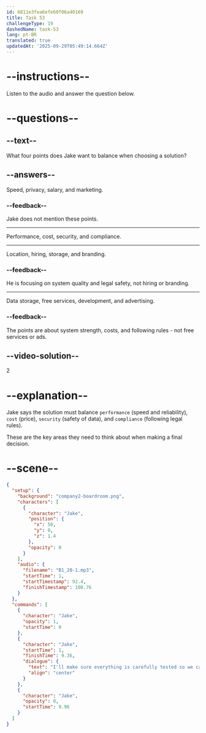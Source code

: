 ```yaml
---
id: 6811e3fea6efe60f06a40169
title: Task 53
challengeType: 19
dashedName: task-53
lang: pt-BR
translated: true
updatedAt: '2025-09-29T05:49:14.664Z'
---
```


<!-- (Audio) Jake: I'll make sure everything is carefully tested so we can choose a solution that balances performance, cost, security, and compliance. -->

# --instructions--

Listen to the audio and answer the question below.

# --questions--

## --text--

What four points does Jake want to balance when choosing a solution?

## --answers--

Speed, privacy, salary, and marketing.

### --feedback--

Jake does not mention these points.

---

Performance, cost, security, and compliance.

---

Location, hiring, storage, and branding.

### --feedback--

He is focusing on system quality and legal safety, not hiring or branding.

---

Data storage, free services, development, and advertising.

### --feedback--

The points are about system strength, costs, and following rules - not free services or ads.

## --video-solution--

2

# --explanation--

Jake says the solution must balance `performance` (speed and reliability), `cost` (price), `security` (safety of data), and `compliance` (following legal rules).

These are the key areas they need to think about when making a final decision.

# --scene--

```json
{
  "setup": {
    "background": "company2-boardroom.png",
    "characters": [
      {
        "character": "Jake",
        "position": {
          "x": 50,
          "y": 0,
          "z": 1.4
        },
        "opacity": 0
      }
    ],
    "audio": {
      "filename": "B1_20-1.mp3",
      "startTime": 1,
      "startTimestamp": 92.4,
      "finishTimestamp": 100.76
    }
  },
  "commands": [
    {
      "character": "Jake",
      "opacity": 1,
      "startTime": 0
    },
    {
      "character": "Jake",
      "startTime": 1,
      "finishTime": 9.36,
      "dialogue": {
        "text": "I'll make sure everything is carefully tested so we can choose a solution that balances performance, cost, security, and compliance.",
        "align": "center"
      }
    },
    {
      "character": "Jake",
      "opacity": 0,
      "startTime": 9.96
    }
  ]
}
```
